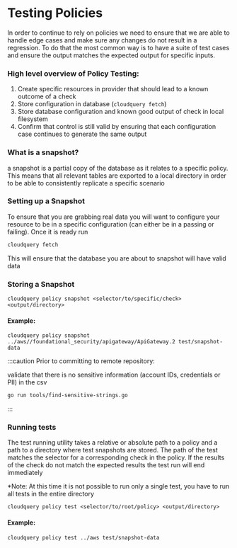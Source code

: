 # Testing Policies

In order to continue to rely on policies we need to ensure that we are able to handle edge cases and make sure any changes do not result in a regression. To do that the most common way is to have a suite of test cases and ensure the output matches the expected output for specific inputs.

### High level overview of Policy Testing:

1. Create specific resources in provider that should lead to a known outcome of a check
2. Store configuration in database (`cloudquery fetch`)
3. Store database configuration and known good output of check in local filesystem
4. Confirm that control is still valid by ensuring that each configuration case continues to generate the same output


### What is a snapshot?

a snapshot is a partial copy of the database as it relates to a specific policy. This means that all relevant tables are exported to a local directory in order to be able to consistently replicate a specific scenario


### Setting up a Snapshot

To ensure that you are grabbing real data you will want to configure your resource to be in a specific configuration (can either be in a passing or failing). Once it is ready run

``` bash
cloudquery fetch
```

This will ensure that the database you are about to snapshot will have valid data


### Storing a Snapshot

`cloudquery policy snapshot <selector/to/specific/check> <output/directory>`

#### Example:
`cloudquery policy snapshot ../aws//foundational_security/apigateway/ApiGateway.2 test/snapshot-data`


:::caution
Prior to committing to remote repository:

validate that there is no sensitive information (account IDs, credentials or PII) in the csv

``` bash
go run tools/find-sensitive-strings.go
```
:::


### Running tests


The test running utility takes a relative or absolute path to a policy and a path to a directory where test snapshots are stored. The path of the test matches the selector for a corresponding check in the policy. If the results of the check do not match the expected results the test run will end immediately

*Note: At this time it is not possible to run only a single test, you have to run all tests in the entire directory


`cloudquery policy test <selector/to/root/policy> <output/directory>`

#### Example:
``` bash
cloudquery policy test ../aws test/snapshot-data
```

